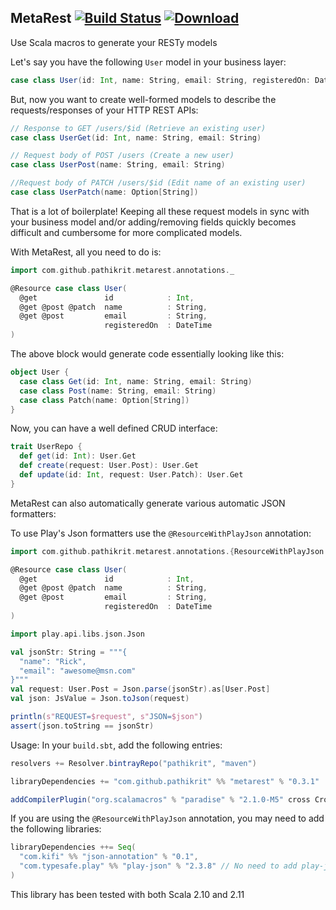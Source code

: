 MetaRest [![Build Status](https://travis-ci.org/pathikrit/metarest.png?branch=master)](http://travis-ci.org/pathikrit/metarest) [![Download](https://api.bintray.com/packages/pathikrit/maven/metarest/images/download.svg)](https://bintray.com/pathikrit/maven/metarest/_latestVersion)
--------
Use Scala macros to generate your RESTy models

Let's say you have the following `User` model in your business layer:

```scala
case class User(id: Int, name: String, email: String, registeredOn: DateTime)
```

But, now you want to create well-formed models to describe the requests/responses of your HTTP REST APIs:
```scala
// Response to GET /users/$id (Retrieve an existing user)
case class UserGet(id: Int, name: String, email: String)

// Request body of POST /users (Create a new user)
case class UserPost(name: String, email: String)

//Request body of PATCH /users/$id (Edit name of an existing user)
case class UserPatch(name: Option[String])
```

That is a lot of boilerplate! Keeping all these request models in sync with your business model and/or adding/removing fields quickly becomes difficult and cumbersome for more complicated models.

With MetaRest, all you need to do is:
```scala
import com.github.pathikrit.metarest.annotations._

@Resource case class User(
  @get               id            : Int,
  @get @post @patch  name          : String,
  @get @post         email         : String,
                     registeredOn  : DateTime
)
```

The above block would generate code essentially looking like this:
```scala
object User {
  case class Get(id: Int, name: String, email: String)
  case class Post(name: String, email: String)
  case class Patch(name: Option[String])
}
```

Now, you can have a well defined CRUD interface:
```scala
trait UserRepo {
  def get(id: Int): User.Get
  def create(request: User.Post): User.Get
  def update(id: Int, request: User.Patch): User.Get
}
```

MetaRest can also automatically generate various automatic JSON formatters:

To use Play's Json formatters use the `@ResourceWithPlayJson` annotation:

```scala
import com.github.pathikrit.metarest.annotations.{ResourceWithPlayJson => Resource, get, put, post, patch}

@Resource case class User(
  @get               id            : Int,
  @get @post @patch  name          : String,
  @get @post         email         : String,
                     registeredOn  : DateTime
)

import play.api.libs.json.Json

val jsonStr: String = """{
  "name": "Rick",
  "email": "awesome@msn.com"
}"""
val request: User.Post = Json.parse(jsonStr).as[User.Post]
val json: JsValue = Json.toJson(request)

println(s"REQUEST=$request", s"JSON=$json")
assert(json.toString == jsonStr)
```

Usage: In your `build.sbt`, add the following entries:
```scala
resolvers += Resolver.bintrayRepo("pathikrit", "maven")

libraryDependencies += "com.github.pathikrit" %% "metarest" % "0.3.1"

addCompilerPlugin("org.scalamacros" % "paradise" % "2.1.0-M5" cross CrossVersion.full)
```

If you are using the `@ResourceWithPlayJson` annotation, you may need to add the following libraries:
```scala
libraryDependencies ++= Seq(
  "com.kifi" %% "json-annotation" % "0.1",
  "com.typesafe.play" %% "play-json" % "2.3.8" // No need to add play-json if you are already using Play 2.1+
)
```

This library has been tested with both Scala 2.10 and 2.11
